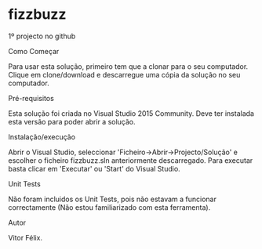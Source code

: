 # fizzbuzz
1º projecto no github

Como Começar

Para usar esta solução, primeiro tem que a clonar para o seu computador. Clique em clone/download e descarregue uma cópia da solução no seu computador. 

Pré-requisitos

Esta solução foi criada no Visual Studio 2015 Community. Deve ter instalada esta versão para poder abrir a solução.

Instalação/execução

Abrir o Visual Studio, seleccionar 'Ficheiro->Abrir->Projecto/Solução' e escolher o ficheiro fizzbuzz.sln anteriormente descarregado.
Para executar basta clicar em 'Executar' ou 'Start' do Visual Studio.

Unit Tests

Não foram incluidos os Unit Tests, pois não estavam a funcionar correctamente (Não estou familiarizado com esta ferramenta).

Autor

Vitor Félix.
